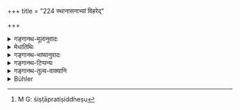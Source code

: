 +++
title = "224 स्थानासनाभ्यां विहरेद्"

+++

<details><summary>गङ्गानथ-मूलानुवादः</summary>

He shall pass his time standing and sitting; or if he is unable to do so, he may lie down on the ground ; he shall remain chaste, firm in vows, worshipping his elders, gods and Brāhmaṇas.—(224)
</details>

<details><summary>मेधातिथिः</summary>

उत्थित आसीन उपविष्टो ऽथ वा । न क्वचिन् निषीदेत् । **अशक्ताव् अधः शयीत**, न पर्यङ्के । **ब्रह्मचारी** मैथुननिवृत्तः । **व्रती** शिष्टप्रतिषिद्धेषु[^३४९] नियमं गृह्णीयात् "इदं मया न कर्तव्यम्" इति । **गुर्व्**आदीनाम् **अर्चा** प्रणतेन स्रगनुलेपनाद्य् उपहर्तव्यम् ॥ ११.२२४ ॥


[^३४९]:
     M G: śiṣṭāpratiṣiddheṣu
</details>

<details><summary>गङ्गानथ-भाष्यानुवादः</summary>

He shall remain either seated or standing; he shall not lie down anywhere.

But if ho is unable to do so, ‘*he may lie down on the bare ground*,’—not on a couch,

‘*Chaste*’—avoiding sexual intercourse.

‘*Firm in his vows*’—Against all that is deprecated by the cultured, he shall take the vow—‘I shall not do this.’

The ‘*worshipping*’ of the elders and the rest shall consist in offering to them, with due humility, garlands, sandal-paint and such things.—(224)
</details>

<details><summary>गङ्गानथ-टिप्पन्यः</summary>

‘*Vratī syāt*.’—‘Should resolve to abstain from what is forbidden by cultured men’ (Medhātithi);—‘should wear the Muñja-girdle, a staff and so forth’ (Govindarāja and Kullūka).

This verse is quoted in *Madanapārijāta* (p. 748);—in *Aparārka* (p. 1230);—and in *Nṛsiṃhaprasāda* (Prāyaścitta 38a).
</details>

<details><summary>गङ्गानथ-तुल्य-वाक्यानि</summary>

*Baudhāyana* (3.8.15-16).—‘When he goes to rest, he mutters the words,
“O fire, keep thou good watch.” When he awakes, the words, “O fire, thou art the protector of vows.”’

*Vaśiṣṭha* (24.5).—‘He shall carefully keep himself upright, in sitting
posture, he shall stand during the day and remain seated during the night.’

*Gautama* (26.6).—‘He who desires to be purified quickly shall stand
during the day and sit during the night.’

*Visṇu* (46.6-7).—‘During the day, let him be standing; at night, let
him continue in a sitting position.’
</details>

<details><summary>Bühler</summary>

225	Let him pass the time standing (during the day) and sitting (during the night), or if he is unable (to do that) let him lie on the (bare) ground; let him be chaste and observe the vows (of a student) and worship his Gurus, the gods, and Brahmanas.
</details>

